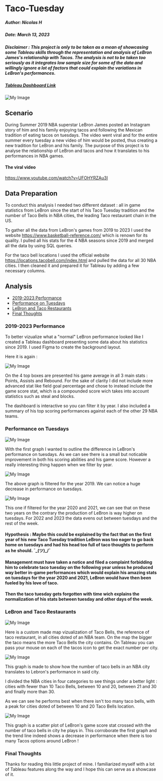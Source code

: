 # Taco-Tuesday

##### Author: Nicolas H

##### Date: March 13, 2023

##### Disclaimer : This project is only to be taken as a mean of showcasing some Tableau skills through the representation and analysis of LeBron James's relationship with Tacos. The analysis is not to be taken too seriously as it integrates low sample size for some of the data and willingly ignore a lot of factors that could explain the variations in LeBron's performances. 

##### [Tableau Dashboard Link](https://public.tableau.com/shared/JTTC2KJCP?:display_count=n&:origin=viz_share_link)

![My Image](LeBron_Overview.png)          

## Scenario
During Summer 2019 NBA superstar LeBron James posted an Instagram story of him and his family enjoying tacos and following the Mexican tradition of eating tacos on tuesdays. The video went viral and for the entire summer every tuesday a new video of him would be posted, thus creating a new tradition for LeBron and his family. The purpose of this project is to analyse the relationship of LeBron and tacos and how it translates to his performances in NBA games.

#### The viral video 

https://www.youtube.com/watch?v=UFOHYRZAu3I

## Data Preparation

To conduct this analysis I needed two different dataset : all in game statistics from LeBron since the start of his Taco Tuesday tradition and the number of Taco Bells in NBA cities, the leading Taco restaurant chain in the US.

To gather all the data from LeBron's games from 2019 to 2023 I used the website https://www.basketball-reference.com/ which is renown for its quality. I pulled all his stats for the 4 NBA seasons since 2019 and merged all the data by using SQL queries.

For the taco bell locations I used the official website https://locations.tacobell.com/index.html and pulled the data for all 30 NBA cities. I then cleaned it and prepared it for Tableau by adding a few necessary columns.

## Analysis


-  [2019-2023 Performance](#2019-2023-performance)
-  [Performance on Tuesdays](#performance-on-tuesdays)
-  [LeBron and Taco Restaurants](#lebron-and-taco-restaurants)
-  [Final Thoughts](#final-thoughts)


### 2019-2023 Performance

To better vizualize what a "normal" LeBron performance looked like I created a Tableau dashboard presenting some data about his statistics since 2019. I used Figma to create the background layout.

Here it is again : 

![My Image](LeBron_Overview.png)


On the 4 top boxes are presented his game average in all 3 main stats : Points, Assists and Rebound. For the sake of clarity I did not include more advanced stat like field goal percentage and chose to instead include the game score stat, which is a compounded score wich takes into account statistics such as steal and blocks.

The dashboard is interactive so you can filter it by year. I also included a summary of his top scoring performances against each of the other 29 NBA teams. 

### Performance on Tuesdays

![My Image](Tuesday_Performance.png)

With the first graph I wanted to outline the difference in LeBron's performance on tuesdays. As we can see there is a small but noticable improvement in both his scoring abilities and his game score. However a really interesting thing happen when we filter by year.

![My Image](Tuesday_Performance2019.png)

The above graph is filtered for the year 2019. We can notice a huge decrease in performance on tuesdays.

![My Image](Tuesday_Performance2020-2021.png)

This one if filtered for the year 2020 and 2021, we can see that on these two years on the contrary the production of LeBron is way higher on tuesdays.
For 2022 and 2023 the data evens out between tuesdays and the rest of the week.


#### Hypothesis : Maybe this could be explained by the fact that on the first year of his new Taco Tuesday tradition LeBron was too eager to go back home on tuesdays and had his head too full of taco thoughts to perform as he should. ¯\_(ツ)_/¯ 

#### Management must have taken a notice and filed a complaint forbidding him to celebrate taco tuesday on the following year unless he produced way better in-game performances which would explain his amazing stats on tuesdays for the year 2020 and 2021, LeBron would have then been fueled by his love of taco.

#### Then the taco tuesday gets forgotten with time wich explains the normalization of his stats between tuesday and other days of the week.

### LeBron and Taco Restaurants

![My Image](Taco_Map.png)

Here is a custom made map vizualization of Taco Bells, the reference of taco restaurant, in all cities doted of an NBA team. On the map the bigger the taco means the more Taco Bells the city contains. On Tableau you can pass your mouse on each of the tacos icon to get the exact number per city.

![My Image](Taco_performance.png)

This graph is made to show how the number of taco bells in an NBA city translates to Lebron's performance in said city.

I divided the NBA cities in four categories to see things under a better light : cities with fewer than 10 Taco Bells, between 10 and 20, between 21 and 30 and finally more than 30.

As we can see he performs best when there isn't too many taco bells, with a peak for cities doted of between 10 and 20 Taco Bells location.

![My Image](GS_Taco.png)

This graph is a scatter plot of LeBron's game score stat crossed with the number of taco bells in city he plays in. This corroborate the first graph and the trend line indeed shows a decrease in performance when there is too many Tacos options around LeBron !

### Final Thoughts

Thanks for reading this little project of mine. I familiarized myself with a lot of Tableau features along the way and I hope this can serve as a showcase of it.
